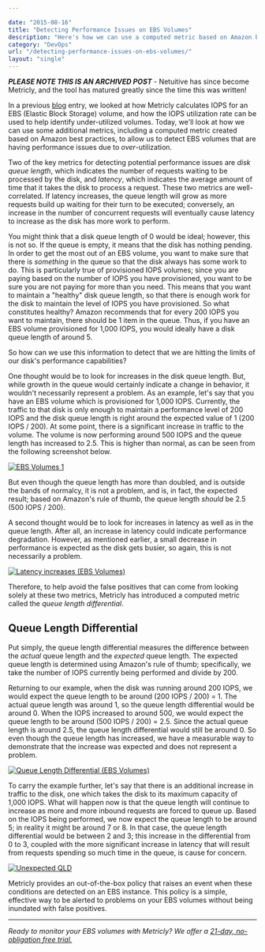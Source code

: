```yaml
---

date: "2015-08-16"
title: "Detecting Performance Issues on EBS Volumes"
description: "Here's how we can use a computed metric based on Amazon best practices, to detect EBS volumes that are being over-utilized."
category: "DevOps"
url: "/detecting-performance-issues-on-ebs-volumes/"
layout: "single"
---
```

***PLEASE NOTE THIS IS AN ARCHIVED POST*** - Netuitive has since become Metricly, and the tool has matured greatly since the time this was written!

In a previous [blog](/iops-calculator-for-ebs-volumes) entry, we looked at how Metricly calculates IOPS for an EBS (Elastic Block Storage) volume, and how the IOPS utilization rate can be used to help identify under-utilized volumes.  Today, we'll look at how we can use some additional metrics, including a computed metric created based on Amazon best practices, to allow us to detect EBS volumes that are having performance issues due to *over*-utilization.

Two of the key metrics for detecting potential performance issues are *disk queue length*, which indicates the number of requests waiting to be processed by the disk, and *latency*, which indicates the average amount of time that it takes the disk to process a request.  These two metrics are well-correlated.  If latency increases, the queue length will grow as more requests build up waiting for their turn to be executed; conversely, an increase in the number of concurrent requests will eventually cause latency to increase as the disk has more work to perform.

You might think that a disk queue length of 0 would be ideal; however, this is not so.  If the queue is empty, it means that the disk has nothing pending.  In order to get the most out of an EBS volume, you want to make sure that there is *something* in the queue so that the disk always has some work to do.  This is particularly true of provisioned IOPS volumes; since you are paying based on the number of IOPS you have provisioned, you want to be sure you are not paying for more than you need.  This means that you want to maintain a "healthy" disk queue length, so that there is enough work for the disk to maintain the level of IOPS you have provisioned.  So what constitutes healthy?  Amazon recommends that for every 200 IOPS you want to maintain, there should be 1 item in the queue.  Thus, if you have an EBS volume provisioned for 1,000 IOPS, you would ideally have a disk queue length of around 5.

So how can we use this information to detect that we are hitting the limits of our disk's performance capabilities?

One thought would be to look for increases in the disk queue length.  But, while growth in the queue would certainly indicate a change in behavior, it wouldn't necessarily represent a problem.  As an example, let's say that you have an EBS volume which is provisioned for 1,000 IOPS.  Currently, the traffic to that disk is only enough to maintain a performance level of 200 IOPS and the disk queue length is right around the expected value of 1 (200 IOPS / 200).  At some point, there is a significant increase in traffic to the volume.  The volume is now performing around 500 IOPS and the queue length has increased to 2.5.  This is higher than normal, as can be seen from the following screenshot below.

[![EBS Volumes 1](https://s3-us-west-2.amazonaws.com/com-netuitive-app-usw2-public/wp-content/uploads/2016/03/EBS-Volumes.jpg)](https://s3-us-west-2.amazonaws.com/com-netuitive-app-usw2-public/wp-content/uploads/2016/03/EBS-Volumes.jpg)

But even though the queue length has more than doubled, and is outside the bands of normalcy, it is not a problem, and is, in fact, the expected result; based on Amazon's rule of thumb, the queue length *should* be 2.5 (500 IOPS / 200).

A second thought would be to look for increases in latency as well as in the queue length.  After all, an increase in latency could indicate performance degradation.  However, as mentioned earlier, a small decrease in performance is expected as the disk gets busier, so again, this is not necessarily a problem.

[![Latency increases (EBS Volumes)](https://s3-us-west-2.amazonaws.com/com-netuitive-app-usw2-public/wp-content/uploads/2016/03/Latency-increases.jpg)](https://s3-us-west-2.amazonaws.com/com-netuitive-app-usw2-public/wp-content/uploads/2016/03/Latency-increases.jpg)

Therefore, to help avoid the false positives that can come from looking solely at these two metrics, Metricly has introduced a computed metric called the *queue length differential*.

Queue Length Differential
-------------------------

Put simply, the queue length differential measures the difference between the *actual* queue length and the *expected* queue length.  The expected queue length is determined using Amazon's rule of thumb; specifically, we take the number of IOPS currently being performed and divide by 200.

Returning to our example, when the disk was running around 200 IOPS, we would expect the queue length to be around (200 IOPS / 200) = 1.  The actual queue length was around 1, so the queue length differential would be around 0.  When the IOPS increased to around 500, we would expect the queue length to be around (500 IOPS / 200) = 2.5.  Since the actual queue length is around 2.5, the queue length differential would still be around 0.  So even though the queue length has increased, we have a measurable way to demonstrate that the increase was expected and does not represent a problem.

[![Queue Length Differential (EBS Volumes)](https://s3-us-west-2.amazonaws.com/com-netuitive-app-usw2-public/wp-content/uploads/2016/03/Queue-Length-DIfferential.jpg)](https://s3-us-west-2.amazonaws.com/com-netuitive-app-usw2-public/wp-content/uploads/2016/03/Queue-Length-DIfferential.jpg)

To carry the example further, let's say that there is an additional increase in traffic to the disk, one which takes the disk to its maximum capacity of 1,000 IOPS.  What will happen now is that the queue length will continue to increase as more and more inbound requests are forced to queue up.  Based on the IOPS being performed, we now expect the queue length to be around 5; in reality it might be around 7 or 8.  In that case, the queue length differential would be between 2 and 3; this increase in the differential from 0 to 3, coupled with the more significant increase in latency that will result from requests spending so much time in the queue, is cause for concern.

[![Unexpected QLD](https://s3-us-west-2.amazonaws.com/com-netuitive-app-usw2-public/wp-content/uploads/2015/08/Unexpected-QLD.jpg)](https://s3-us-west-2.amazonaws.com/com-netuitive-app-usw2-public/wp-content/uploads/2015/08/Unexpected-QLD.jpg)

Metricly provides an out-of-the-box policy that raises an event when these conditions are detected on an EBS instance.  This policy is a simple, effective way to be alerted to problems on your EBS volumes without being inundated with false positives.

* * * * *

*Ready to monitor your EBS volumes with Metricly? We offer a [21-day, no-obligation free trial.](/signup)*
